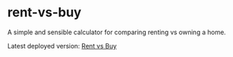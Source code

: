 # rent-vs-buy

A simple and sensible calculator for comparing renting vs owning a home.

Latest deployed version: [Rent vs Buy](https://low-earth-orbit.github.io/rent-vs-buy/)
